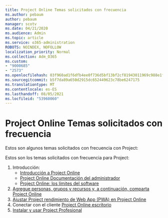 ```yaml
---
title: Project Online Temas solicitados con frecuencia
ms.author: pebaum
author: pebaum
manager: scotv
ms.date: 04/21/2020
ms.audience: Admin
ms.topic: article
ms.service: o365-administration
ROBOTS: NOINDEX, NOFOLLOW
localization_priority: Normal
ms.collection: Adm_O365
ms.custom:
- "9000685"
- "2573"
ms.openlocfilehash: 03f960ad1f6dfb4ee0f736d5bf13bf2cf81943011969c988e1f49e9dfa12ea84
ms.sourcegitcommit: b5f7da89a650d2915dc652449623c78be6247175
ms.translationtype: MT
ms.contentlocale: es-ES
ms.lasthandoff: 08/05/2021
ms.locfileid: "53960060"
---
```

# <a name="project-online-frequently-requested-topics"></a>Project Online Temas solicitados con frecuencia

Estos son algunos temas solicitados con frecuencia con Project:

Estos son los temas solicitados con frecuencia para Project:
1.  Introducción: 
    -   [Introducción a Project Online](https://docs.microsoft.com/projectonline/get-started-with-project-online) 
    -   [Project Online Documentación del administrador](https://docs.microsoft.com/projectonline/project-online) 
    -   [Project Online: los límites del software](https://docs.microsoft.com/ProjectOnline/project-online-software-boundaries-and-limits) 
2.  [Agregue personas, grupos y recursos y, a continuación, comparta Project Online](https://docs.microsoft.com/projectonline/step-2-add-people-to-project-online) 
3.  [Ajustar Project rendimiento de Web App (PWA) en Project Online](https://docs.microsoft.com/projectonline/tune-project-online-performance)
4.  Conectar con el cliente [Project Online escritorio](https://docs.microsoft.com/projectonline/connect-to-project-online-with-the-project-online-desktop-client) 
5.  [Instalar y usar Project Profesional](https://support.office.com/article/install-project-7059249b-d9fe-4d61-ab96-5c5bf435f281) 
